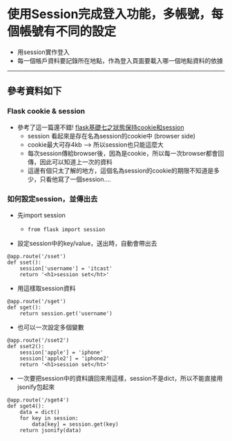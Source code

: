 # 使用Session完成登入功能，多帳號，每個帳號有不同的設定

- 用session實作登入
- 每一個帳戶資料要記錄所在地點，作為登入頁面要載入哪一個地點資料的依據

----

## 參考資料如下

### Flask cookie & session
- 參考了這一篇還不錯! [flask基礎七之狀態保持cookie和session](https://codertw.com/%E7%A8%8B%E5%BC%8F%E8%AA%9E%E8%A8%80/396239/)
    - session 看起來是存在名為session的cookie中 (browser side)
    - cookie最大可存4kb --> 所以session也只能這麼大
    - 每次session傳給browser後，因為是cookie，所以每一次browser都會回傳，因此可以知道上一次的資料
    - 這邊有個只太了解的地方，這個名為session的cookie的期限不知道是多少，只看他寫了一個session....


### 如何設定session，並傳出去
- 先import session
    - `from flask import session`


- 設定session中的key/value，送出時，自動會帶出去
```
@app.route('/sset')
def sset():
    session['username'] = 'itcast'
    return '<h1>session set</ht>'
```


- 用這樣取session資料
```
@app.route('/sget')
def sget():
    return session.get('username')
```


- 也可以一次設定多個變數
```
@app.route('/sset2')
def sset2():
    session['apple'] = 'iphone'
    session['apple2'] = 'iphone2'
    return '<h1>session set</ht>'
```


- 一次要把session中的資料讀回來用這樣，session不是dict，所以不能直接用jsonify包起來
```
@app.route('/sget4')
def sget4():
    data = dict()
    for key in session:
        data[key] = session.get(key)
    return jsonify(data)
```
